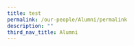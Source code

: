```yaml
---
title: test
permalink: /our-people/Alumni/permalink
description: ""
third_nav_title: Alumni
---
```

